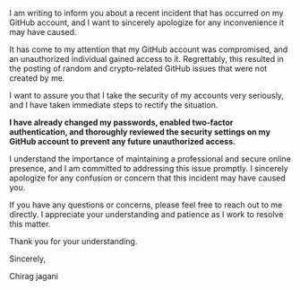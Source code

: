 

I am writing to inform you about a recent incident that has occurred on my GitHub account, and I want to sincerely apologize for any inconvenience it may have caused.

It has come to my attention that my GitHub account was compromised, and an unauthorized individual gained access to it. Regrettably, this resulted in the posting of random and crypto-related GitHub issues that were not created by me.

I want to assure you that I take the security of my accounts very seriously, and I have taken immediate steps to rectify the situation. 

**I have already changed my passwords, enabled two-factor authentication, and thoroughly reviewed the security settings on my GitHub account to prevent any future unauthorized access.**

I understand the importance of maintaining a professional and secure online presence, and I am committed to addressing this issue promptly. I sincerely apologize for any confusion or concern that this incident may have caused you.

If you have any questions or concerns, please feel free to reach out to me directly. I appreciate your understanding and patience as I work to resolve this matter.

Thank you for your understanding.

Sincerely,

Chirag jagani
